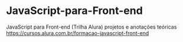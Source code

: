 # JavaScript-para-Front-end
JavaScript para Front-end (Trilha Alura) projetos e anotações teóricas  https://cursos.alura.com.br/formacao-javascript-front-end
